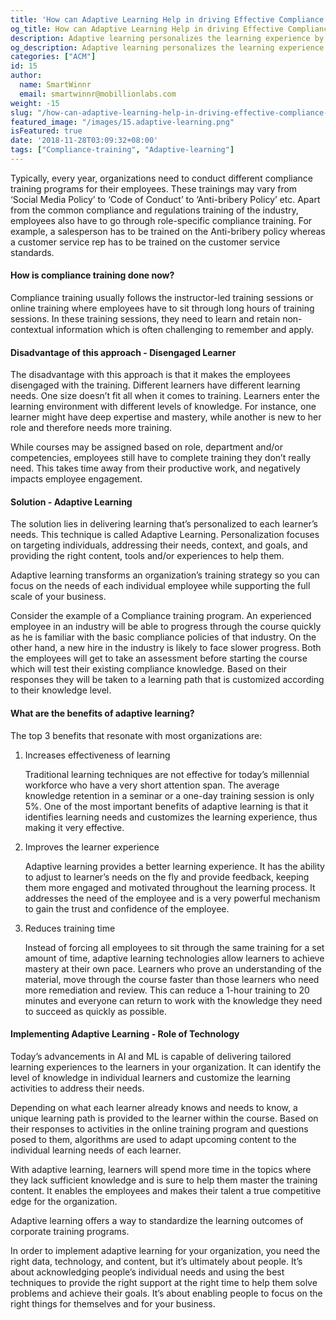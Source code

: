 ```yaml
---
title: 'How can Adaptive Learning Help in driving Effective Compliance Trainings?'
og_title: How can Adaptive Learning Help in driving Effective Compliance Trainings?
description: Adaptive learning personalizes the learning experience by delivering a customized learning path for each learner according to their needs.
og_description: Adaptive learning personalizes the learning experience by delivering a customized learning path for each learner according to their needs.
categories: ["ACM"]
id: 15
author:
  name: SmartWinnr
  email: smartwinnr@mobillionlabs.com
weight: -15
slug: "/how-can-adaptive-learning-help-in-driving-effective-compliance-trainings"
featured_image: "/images/15.adaptive-learning.png"
isFeatured: true
date: '2018-11-28T03:09:32+08:00'
tags: ["Compliance-training", "Adaptive-learning"]
---
```


Typically, every year, organizations need to conduct different compliance training programs for their employees. These trainings may vary from ‘Social Media Policy’ to ‘Code of Conduct’ to ‘Anti-bribery Policy’ etc. Apart from the common compliance and regulations training of the industry, employees also have to go through role-specific compliance training. For example, a salesperson has to be trained on the Anti-bribery policy whereas a customer service rep has to be trained on the customer service standards.

#### How is compliance training done now?

Compliance training usually follows the instructor-led training sessions or online training where employees have to sit through long hours of training sessions. In these training sessions, they need to learn and retain non-contextual information which is often challenging to remember and apply.

#### Disadvantage of this approach - Disengaged Learner

The disadvantage with this approach is that it makes the employees disengaged with the training. Different learners have different learning needs. One size doesn’t fit all when it comes to training. Learners enter the learning environment with different levels of knowledge. For instance, one learner might have deep expertise and mastery, while another is new to her role and therefore needs more training.

While courses may be assigned based on role, department and/or competencies, employees still have to complete training they don’t really need. This takes time away from their productive work, and negatively impacts employee engagement.

#### Solution - Adaptive Learning

The solution lies in delivering learning that’s personalized to each learner’s needs. This technique is called Adaptive Learning. Personalization focuses on targeting individuals, addressing their needs, context, and goals, and providing the right content, tools and/or experiences to help them.

Adaptive learning transforms an organization’s training strategy so you can focus on the needs of each individual employee while supporting the full scale of your business.

Consider the example of a Compliance training program. An experienced employee in an industry will be able to progress through the course quickly as he is familiar with the basic compliance policies of that industry. On the other hand, a new hire in the industry is likely to face slower progress. Both the employees will get to take an assessment before starting the course which will test their existing compliance knowledge. Based on their responses they will be taken to a learning path that is customized according to their knowledge level.

#### What are the benefits of adaptive learning?

The top 3 benefits that resonate with most organizations are:

<ol>
  <li class="ml-padding-top5 ml_text_bold"> Increases effectiveness of learning </li>

  Traditional learning techniques are not effective for today’s millennial workforce who have a very short attention span. The average knowledge retention in a seminar or a one-day training session is only 5%. One of the most important benefits of adaptive learning is that it identifies learning needs and customizes the learning experience, thus making it very effective.

  <li class="ml-padding-top5 ml_text_bold"> Improves the learner experience </li>

  Adaptive learning provides a better learning experience. It has the ability to adjust to learner’s needs on the fly and provide feedback, keeping them more engaged and motivated throughout the learning process. It addresses the need of the employee and is a very powerful mechanism to gain the trust and confidence of the employee.

  <li class="ml-padding-top5 ml_text_bold"> Reduces training time </li>

  Instead of forcing all employees to sit through the same training for a set amount of time, adaptive learning technologies allow learners to achieve mastery at their own pace. Learners who prove an understanding of the material, move through the course faster than those learners who need more remediation and review. This can reduce a 1-hour training to 20 minutes and everyone can return to work with the knowledge they need to succeed as quickly as possible.

</ol>

#### Implementing Adaptive Learning - Role of Technology

Today’s advancements in AI and ML is capable of delivering tailored learning experiences to the learners in your organization. It can identify the level of knowledge in individual learners and customize the learning activities to address their needs.

Depending on what each learner already knows and needs to know, a unique learning path is provided to the learner within the course. Based on their responses to activities in the online training program and questions posed to them, algorithms are used to adapt upcoming content to the individual learning needs of each learner.

With adaptive learning, learners will spend more time in the topics where they lack sufficient knowledge and is sure to help them master the training content. It enables the employees and makes their talent a true competitive edge for the organization.


Adaptive learning offers a way to standardize the learning outcomes of corporate training programs.

In order to implement adaptive learning for your organization, you need the right data, technology, and content, but it’s ultimately about people. It’s about acknowledging people’s individual needs and using the best techniques to provide the right support at the right time to help them solve problems and achieve their goals. It’s about enabling people to focus on the right things for themselves and for your business.
